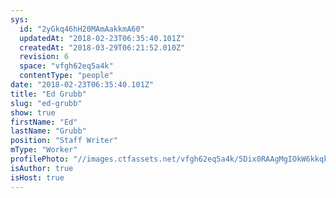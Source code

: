 ```yaml
---
sys:
  id: "2yGkq46hH20MAmAakkmA60"
  updatedAt: "2018-02-23T06:35:40.101Z"
  createdAt: "2018-03-29T06:21:52.010Z"
  revision: 6
  space: "vfgh62eq5a4k"
  contentType: "people"
date: "2018-02-23T06:35:40.101Z"
title: "Ed Grubb"
slug: "ed-grubb"
show: true
firstName: "Ed"
lastName: "Grubb"
position: "Staff Writer"
mType: "Worker"
profilePhoto: "//images.ctfassets.net/vfgh62eq5a4k/5Dix0RAAgMgIOkW6kkqkoe/29eb4efc6e815ef1ef22f238f845e7e4/DSC_0829_green__1_.jpg"
isAuthor: true
isHost: true
---
```

